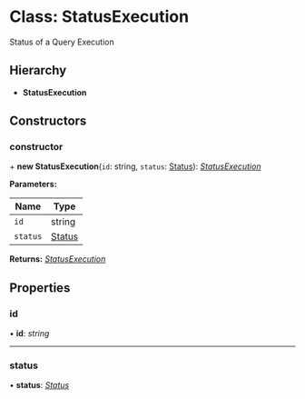 # Class: StatusExecution

Status of a Query Execution

## Hierarchy

* **StatusExecution**

## Constructors

###  constructor

\+ **new StatusExecution**(`id`: string, `status`: [Status](../globals.md#status)): *[StatusExecution](statusexecution.md)*

**Parameters:**

Name | Type |
------ | ------ |
`id` | string |
`status` | [Status](../globals.md#status) |

**Returns:** *[StatusExecution](statusexecution.md)*

## Properties

###  id

• **id**: *string*

___

###  status

• **status**: *[Status](../globals.md#status)*
